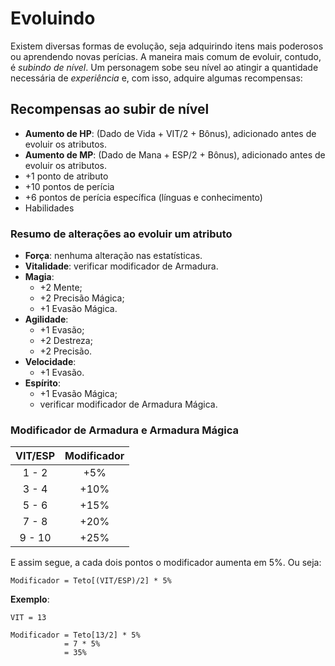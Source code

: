 # Evoluindo

Existem diversas formas de evolução, seja adquirindo itens mais poderosos ou aprendendo novas perícias. A maneira mais comum de evoluir, contudo, é *subindo de nível*. Um personagem sobe seu nível ao atingir a quantidade necessária de *experiência* e, com isso, adquire algumas recompensas:

## Recompensas ao subir de nível

* **Aumento de HP**: (Dado de Vida + VIT/2 + Bônus), adicionado antes de evoluir os atributos.
* **Aumento de MP**: (Dado de Mana + ESP/2 + Bônus), adicionado antes de evoluir os atributos.
* +1 ponto de atributo
* +10 pontos de perícia
* +6 pontos de perícia específica (línguas e conhecimento)
* Habilidades

### Resumo de alterações ao evoluir um atributo

* **Força**: nenhuma alteração nas estatísticas.
* **Vitalidade**: verificar modificador de Armadura.
* **Magia**:
  * +2 Mente;
  * +2 Precisão Mágica;
  * +1 Evasão Mágica.
* **Agilidade**:
  * +1 Evasão;
  * +2 Destreza;
  * +2 Precisão.
* **Velocidade**:
  * +1 Evasão.
* **Espírito**:
  * +1 Evasão Mágica;
  * verificar modificador de Armadura Mágica.

### Modificador de Armadura e Armadura Mágica

| VIT/ESP | Modificador |
|:-------:|:-----------:|
| 1 - 2   | +5%         |
| 3 - 4   | +10%        |
| 5 - 6   | +15%        |
| 7 - 8   | +20%        |
| 9 - 10  | +25%        |

E assim segue, a cada dois pontos o modificador aumenta em 5%. Ou seja:

    Modificador = Teto[(VIT/ESP)/2] * 5%

**Exemplo**:

    VIT = 13

    Modificador = Teto[13/2] * 5%
                = 7 * 5%  
                = 35%